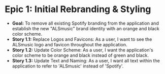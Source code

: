 # Epic 1: Initial Rebranding & Styling

- **Goal:** To remove all existing Spotify branding from the application and establish the new "ALSmusic" brand identity with an orange and black color scheme.
- **Story 1.1:** Replace Logos and Favicons: As a user, I want to see the ALSmusic logo and favicon throughout the application.
- **Story 1.2:** Update Color Scheme: As a user, I want the application's color scheme to be orange and black instead of green and black.
- **Story 1.3:** Update Text and Naming: As a user, I want all text within the application to refer to 'ALSmusic' instead of 'Spotify'.
